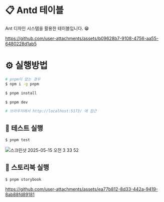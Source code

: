 # 📋 Antd 테이블

Ant 디자인 시스템을 활용한 테이블입니다. 😁


https://github.com/user-attachments/assets/b09628b7-9108-4756-aa55-6480228d1ab5


# ⚙️ 실행방법

```bash
# pnpm이 없는 경우
$ npm i -g pnpm

$ pnpm install

$ pnpm dev

# 브라우저에서 http://localhost:5173/ 에 접근
```

## 🧐 테스트 실행

```bash
$ pnpm test
```

![스크린샷 2025-05-15 오전 3 33 52](https://github.com/user-attachments/assets/16b1ef9e-5bde-4b6a-9ffa-7134f5e218c5)

## 📙 스토리북 실행

```bash
$ pnpm storybook
```

https://github.com/user-attachments/assets/ea77b812-8d33-442a-9419-8ab88fd89181
